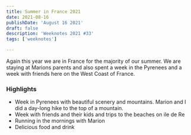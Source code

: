 ```yaml
---
title: Summer in France 2021
date: 2021-08-16
publishDate: 'August 16 2021'
draft: false
description: 'Weeknotes 2021 #33'
tags: ['weeknotes']

---
```


Again this year we are in France for the majority of our summer. We are staying at Marions parents and also spent a week in the Pyrenees and a week with friends here on the West Coast of France.

### Highlights
- Week in Pyrenees with beautiful scenery and mountains. Marion and I did a day-long hike to the top of a mountain.
- Week with friends and their kids and trips to the beaches on ile de Re
- Running in the mornings with Marion
- Delicious food and drink
